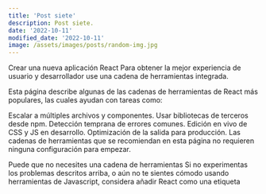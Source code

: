 ```yaml
---
title: 'Post siete'
description: Post siete.
date: '2022-10-11'
modified_date: '2022-10-11'
image: /assets/images/posts/random-img.jpg
---
```


Crear una nueva aplicación React
Para obtener la mejor experiencia de usuario y desarrollador use una cadena de herramientas integrada.

Esta página describe algunas de las cadenas de herramientas de React más populares, las cuales ayudan con tareas como:

Escalar a múltiples archivos y componentes.
Usar bibliotecas de terceros desde npm.
Detección temprana de errores comunes.
Edición en vivo de CSS y JS en desarrollo.
Optimización de la salida para producción.
Las cadenas de herramientas que se recomiendan en esta página no requieren ninguna configuración para empezar.

Puede que no necesites una cadena de herramientas
Si no experimentas los problemas descritos arriba, o aún no te sientes cómodo usando herramientas de Javascript, considera añadir React como una etiqueta <script> en una página HTML, opcionalmente con JSX.

Esta es también la manera más fácil de integrar React en un sitio web existente. Siempre puedes añadir una cadena de herramientas más grande si lo consideras útil!

Cadenas de herramientas recomendadas
El equipo de React principalmente recomienda las siguientes soluciones:

Si estás aprendiendo React o creando una nueva aplicación de página única, usa Create React App.
Si estás construyendo un sitio web renderizado en servidor con Node.js, prueba Next.js.
Si estás construyendo un sitio web orientado a contenido estático, prueba Gatsby.
Si estás construyendo una biblioteca de componentes o integrando una base de código existente, prueba Cadenas de Herramientas más Flexibles.


```js
npx create-react-app my-app
cd my-app
npm start
```
